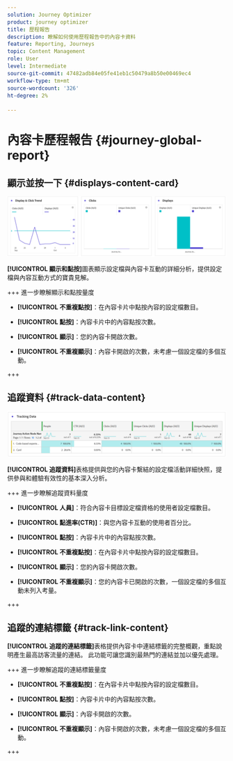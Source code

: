 ```yaml
---
solution: Journey Optimizer
product: journey optimizer
title: 歷程報告
description: 瞭解如何使用歷程報告中的內容卡資料
feature: Reporting, Journeys
topic: Content Management
role: User
level: Intermediate
source-git-commit: 47482adb84e05fe41eb1c50479a8b50e00469ec4
workflow-type: tm+mt
source-wordcount: '326'
ht-degree: 2%

---
```


# 內容卡歷程報告 {#journey-global-report}

## 顯示並按一下 {#displays-content-card}

![](assets/content-card-jo-display.png)

**[!UICONTROL 顯示和點按]**&#x200B;圖表顯示設定檔與內容卡互動的詳細分析，提供設定檔與內容互動方式的寶貴見解。

+++ 進一步瞭解顯示和點按量度

* **[!UICONTROL 不重複點按]**：在內容卡片中點按內容的設定檔數目。

* **[!UICONTROL 點按]**：內容卡片中的內容點按次數。

* **[!UICONTROL 顯示]**：您的內容卡開啟次數。

* **[!UICONTROL 不重複顯示]**：內容卡開啟的次數，未考慮一個設定檔的多個互動。

+++

## 追蹤資料 {#track-data-content}

![](assets/code-based-tracking-data.png)

**[!UICONTROL 追蹤資料]**&#x200B;表格提供與您的內容卡繫結的設定檔活動詳細快照，提供參與和體驗有效性的基本深入分析。

+++ 進一步瞭解追蹤資料量度

* **[!UICONTROL 人員]**：符合內容卡目標設定檔資格的使用者設定檔數目。

* **[!UICONTROL 點進率(CTR)]**：與您內容卡互動的使用者百分比。

* **[!UICONTROL 點按]**：內容卡片中的內容點按次數。

* **[!UICONTROL 不重複點按]**：在內容卡片中點按內容的設定檔數目。

* **[!UICONTROL 顯示]**：您的內容卡開啟次數。

* **[!UICONTROL 不重複顯示]**：您的內容卡已開啟的次數，一個設定檔的多個互動未列入考量。

+++

## 追蹤的連結標籤 {#track-link-content}

**[!UICONTROL 追蹤的連結標籤]**&#x200B;表格提供內容卡中連結標籤的完整概觀，重點說明產生最高訪客流量的連結。 此功能可讓您識別最熱門的連結並加以優先處理。

+++ 進一步瞭解追蹤的連結標籤量度

* **[!UICONTROL 不重複點按]**：在內容卡片中點按內容的設定檔數目。

* **[!UICONTROL 點按]**：內容卡片中的內容點按次數。

* **[!UICONTROL 顯示]**：內容卡開啟的次數。

* **[!UICONTROL 不重複顯示]**：內容卡開啟的次數，未考慮一個設定檔的多個互動。

+++
